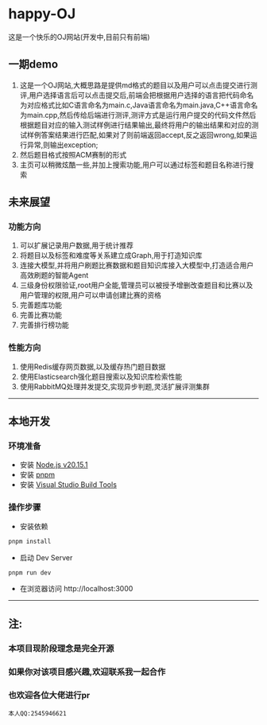 # happy-OJ
这是一个快乐的OJ网站(开发中,目前只有前端)

## 一期demo
1. 这是一个OJ网站,大概思路是提供md格式的题目以及用户可以点击提交进行测评,用户选择语言后可以点击提交后,前端会把根据用户选择的语言把代码命名为对应格式比如C语言命名为main.c,Java语言命名为main.java,C++语言命名为main.cpp,然后传给后端进行测评,测评方式是运行用户提交的代码文件然后根据题目对应的输入测试样例进行结果输出,最终将用户的输出结果和对应的测试样例答案结果进行匹配,如果对了则前端返回accept,反之返回wrong,如果运行异常,则输出exception;
2. 然后题目格式按照ACM赛制的形式
3. 主页可以稍微炫酷一些,并加上搜索功能,用户可以通过标签和题目名称进行搜索

## 未来展望
### 功能方向
1. 可以扩展记录用户数据,用于统计推荐
2. 将题目以及标签和难度等关系建立成Graph,用于打造知识库
3. 连接大模型,并将用户刷题比赛数据和题目知识库接入大模型中,打造适合用户高效刷题的智能Agent
4. 三级身份权限验证,root用户全能,管理员可以被授予增删改查题目和比赛以及用户管理的权限,用户可以申请创建比赛的资格
5. 完善题库功能
6. 完善比赛功能
7. 完善排行榜功能

### 性能方向
1. 使用Redis缓存网页数据,以及缓存热门题目数据
2. 使用Elasticsearch强化题目搜索以及知识库检索性能
3. 使用RabbitMQ处理并发提交,实现异步判题,灵活扩展评测集群

---

## 本地开发

### 环境准备

- 安装 [Node.js  v20.15.1](https://nodejs.org/en)
- 安装 [pnpm](https://pnpm.io/installation)
- 安装 [Visual Studio Build Tools](https://visualstudio.microsoft.com/zh-hans/visual-cpp-build-tools/)

### 操作步骤

- 安装依赖

```sh
pnpm install
```

- 启动 Dev Server

```sh
pnpm run dev
```

- 在浏览器访问 http://localhost:3000

---

## 注:
### 本项目现阶段理念是完全开源

### 如果你对该项目感兴趣,欢迎联系我一起合作
### 也欢迎各位大佬进行pr

`本人QQ:2545946621`
